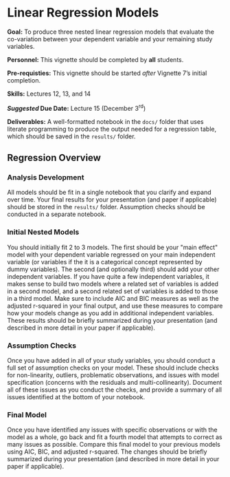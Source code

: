 # Linear Regression Models

<div class="rmdgoal">
<p><strong>Goal:</strong> To produce three nested linear regression models that evaluate the co-variation between your dependent variable and your remaining study variables.</p>
</div>

<div class="rmdpersonnel">
<p><strong>Personnel:</strong> This vignette should be completed by <strong>all</strong> students.</p>
</div>

<div class="rmdpre">
<p><strong>Pre-requisties:</strong> This vignette should be started <em>after</em> Vignette 7’s initial completion.</p>
</div>

<div class="rmdskills">
<p><strong>Skills:</strong> Lectures 12, 13, and 14</p>
</div>

<div class="rmddue">
<p><strong><em>Suggested</em> Due Date:</strong> Lecture 15 (December 3<sup>rd</sup>)</p>
</div>

<div class="rmddeliver">
<p><strong>Deliverables:</strong> A well-formatted notebook in the <code>docs/</code> folder that uses literate programming to produce the output needed for a regression table, which should be saved in the <code>results/</code> folder.</p>
</div>

## Regression Overview

### Analysis Development

All models should be fit in a single notebook that you clarify and expand over time. Your final results for your presentation (and paper if applicable) should be stored in the `results/` folder. Assumption checks should be conducted in a separate notebook. 

### Initial Nested Models

You should initially fit 2 to 3 models. The first should be your "main effect" model with your dependent variable regressed on your main independent variable (or variables if the it is a categorical concept represented by dummy variables). The second (and optionally third) should add your other independent variables. If you have quite a few independent variables, it makes sense to build two models where a related set of variables is added in a second model, and a second related set of variables is added to those in a third model. Make sure to include AIC and BIC measures as well as the adjusted r-squared in your final output, and use these measures to compare how your models change as you add in additional independent variables. These results should be briefly summarized during your presentation (and described in more detail in your paper if applicable). 

### Assumption Checks

Once you have added in all of your study variables, you should conduct a full set of assumption checks on your model. These should include checks for non-linearity, outliers, problematic observations, and issues with model specification (concerns with the residuals and multi-collinearity). Document all of these issues as you conduct the checks, and provide a summary of all issues identified at the bottom of your notebook. 

### Final Model
Once you have identified any issues with specific observations or with the model as a whole, go back and fit a fourth model that attempts to correct as many issues as possible. Compare this final model to your previous models using AIC, BIC, and adjusted r-squared. The changes should be briefly summarized during your presentation (and described in more detail in your paper if applicable). 
